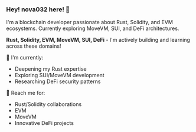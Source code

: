 ### Hey! nova032 here! 👋

I'm a blockchain developer passionate about Rust, Solidity, and EVM ecosystems. Currently exploring MoveVM, SUI, and DeFi architectures.

**Rust, Solidity, EVM, MoveVM, SUI, DeFi** - I'm actively building and learning across these domains!

🔭 I'm currently:  
- Deepening my Rust expertise  
- Exploring SUI/MoveVM development  
- Researching DeFi security patterns  

💬 Reach me for:  
- Rust/Solidity collaborations  
- EVM
- MoveVM  
- Innovative DeFi projects  


<!---
nova032/nova032 is a ✨ special ✨ repository because its `README.md` (this file) appears on your GitHub profile.
You can click the Preview link to take a look at your changes.
--->
